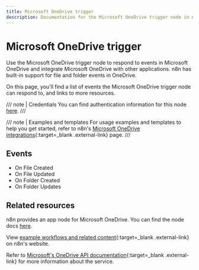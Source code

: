 ```yaml
---
title: Microsoft OneDrive trigger
description: Documentation for the Microsoft OneDrive trigger node in n8n, a workflow automation platform. Includes details of operations and configuration, and links to examples and credentials information.
---
```


# Microsoft OneDrive trigger

Use the Microsoft OneDrive trigger node to respond to events in Microsoft OneDrive and integrate Microsoft OneDrive with other applications. n8n has built-in support for file and folder events in OneDrive.


On this page, you'll find a list of events the Microsoft OneDrive trigger node can respond to, and links to more resources.

///  note  | Credentials
You can find authentication information for this node [here](/integrations/builtin/credentials/microsoft/).
///

///  note  | Examples and templates
For usage examples and templates to help you get started, refer to n8n's [Microsoft OneDrive integrations](https://n8n.io/integrations/microsoft-onedrive-trigger/){:target=_blank .external-link} page.
///

## Events

* On File Created
* On File Updated
* On Folder Created
* On Folder Updates

## Related resources


n8n provides an app node for Microsoft OneDrive. You can find the node docs [here](/integrations/builtin/app-nodes/n8n-nodes-base.microsoftonedrive/).


View [example workflows and related content](https://n8n.io/integrations/microsoft-onedrive-trigger/){:target=_blank .external-link} on n8n's website.


Refer to [Microsoft's OneDrive API documentation](https://learn.microsoft.com/en-us/onedrive/developer/rest-api/){:target=_blank .external-link} for more information about the service.




